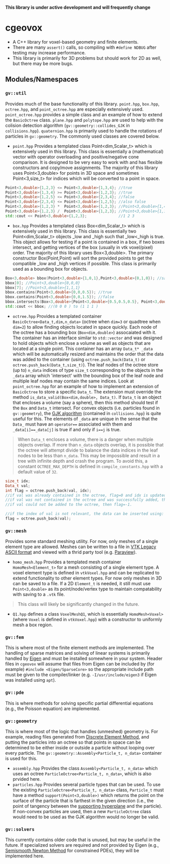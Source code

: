 **This library is under active development and will frequently change**

# cgeovox
* A C++ library for voxel-based geometry and finite elements. 
* There are many ```assert()``` calls, so compiling with ```#define NDBUG``` after testing may increase performance.
* This library is primarily for 3D problems but should work for 2D as well, but there may be more bugs.



## Modules/Namespaces
### `gv::util`
Provides much of the base functionality of this library. `point.hpp`, `box.hpp`, `octree.hpp`, and `point_octree.hpp` are especially extensively used. `point_octree.hpp` provides a simple class and an example of how to extend the `BasicOctree` class. `plane.hpp` and `polytope.hpp` are used to help with the colision detection algorithm (`gv::geometry::collides_GJK` in `collisions.hpp`). `quaternion.hpp` is primarily used to handle the rotations of particles in `gv::geometry`. The commonly used classes are covered below.
- `point.hpp` Provides a templated class Point<dim,Scalar_t> which is extensively used in this library. This class is essentially a (mathematical) vector with operator overloading and positive/negative cone comparison. It is designed to be very easy to work with and has flexible constructors and copy/move assignments. The majority of this library uses Point<3,double> for points in 3D space and sometimes Point<3,size_t> for indices which will be converted to a point in space.
```C++
Point<3,double>{1,2,3} <= Point<3,double>{1,3,4}; //true
Point<3,double>{1,3,4} >= Point<3,double>{1,2,3}; //true
Point<3,double>{1,2,5} <= Point<3,double>{2,3,4}; //false
Point<3,double>{2,3,4} <= Point<3,double>{1,2,5}; //also false
Point<3,double>{1,2,3} *  Point<3,double>{1,2,3}; //Point<3,double>{1,4,9}
Point<3,double>{1,2,3} /  Point<3,double>{1,2,3}; //Point<3,double>{1,1,1}
std::cout << Point<3,double>{1,2,3};              //1 2 3 
```
- `box.hpp` Provides a templated class Box<dim,Scalar_t> which is extensively used in this library. This class is essentially two Point<dim,Scalar_t> objects _low and _high such that _low<_high is true. This object allows for testing if a point is contained in a box, if two boxes intersect, and getting vertices of the box (usually in vtk voxel/pixel) order. The majority of this library uses Box<3,double>. The primary constructor Box(Point,Point) will sort the provided points to get the compatible _low and _high vertices if possible. This class is primarily used as a bounding box for objects.
```C++
Box<3,double> bbox(Point<3,double>{1,0,1},Point<3,double>{0,1,0}); //same as: Box<3,double> bbox(Point<3,double>{0,0,0},Point<3,double>{1,1,1})
bbox[0]; //Point<3,double>{0,0,0}
bbox[7]; //Point<3,double>{1,1,1}
bbox.contains(Point<3,double>{0,0,0.5}); //true
bbox.contains(Point<3,double>{0,0,1.5}); //false
bbox.intersects(Box<3,double>{Point<3,double>{0.5,0.5,0.5}, Point<3,double>{1.5,1.5,1.5}); //true
std::cout << bbox; //(0 0 0 ) to (1 1 1 )
```
- `octree.hpp` Provides a templated container `BasicOctree<Data_t,dim,n_data>` (octree when `dim=3` or quadtree when `dim=2`) to allow finding objects located in space quickly. Each node of the octree has a bounding box (`Box<dim,double>`) assocaiated with it. The container has an interface similar to `std::vector` and was designed to hold objects which enclose a volume as well as objects that are located at a single point. This container has an array `Data_t* _data` which will be automatically resized and maintains the order that the data was added to the container (using `octree.push_back(Data_t)` or `octree.push_back(Data_t,size_t)`). The leaf nodes of the octree store (up to) `n_data` indices of type `size_t` corresponding to the objects in the `_data` array which 'intersect' with the bounding box of the leaf node and multiple leaf nodes may contain the same indices. Look at `point_octree.hpp` for an example of how to implement an extension of `BasicOctree` to store a specific `Data_t`. The extension must override the method `is_data_valid(Box<dim,double>, Data_t)`. If `Data_t` is an object that encloses a volume (say a sphere), then this method should test if the `Box` and `Data_t` intersect. For convex objects (i.e. particles found in `gv::geometry`), the [GJK algorithm](https://en.wikipedia.org/wiki/Gilbert%E2%80%93Johnson%E2%80%93Keerthi_distance_algorithm) (contained in `collisions.hpp`) is quite useful for this. The elements of `_data` are unique in the sense that the `Data_` must have an `operator==` associated with them and `_data[i]==_data[j]` is true if and only if `i==j` is true.
>When `Data_t` encloses a volume, there is a danger when multiple objects overlap. If more than `n_data` objects overlap, it is possible that the octree will attempt divide to balance the data indices in the leaf nodes to be less than `n_data`. This may be impossible and result in a tree with infinite depth and crash the program. To avoid this, a constant `OCTREE_MAX_DEPTH` is defined in `compile_constants.hpp` with a default value of `32`.
```C++
size_t idx;
Data_t val;
int flag = octree.push_back(val, idx);
//if val was already contained in the octree, flag=0 and idx is updated so that octree[idx]==val is true
//if val was not contained in the octree and was successfully added, then flag=1 and idx is updated so that octree[idx]==val is true
//if val could not be added to the octree, then flag=-1.

//if the index of val is not relevant, the data can be inserted using:
flag = octree.push_back(val);
```

### `gv::mesh`
Provides some standard meshing utility. For now, only meshes of a single element type are allowed. Meshes can be written to a file in [VTK Legacy ASCII format](https://docs.vtk.org/en/latest/design_documents/VTKFileFormats.html) and viewed with a thrid party tool (e.g. [Paraview](https://www.paraview.org/)).
- `homo_mesh.hpp` Provides a templated mesh container `HomoMesh<Element_t>` for a mesh consisting of a single element type. A voxel element type is defined in `vtkVoxel.hpp` and can be replicated to extend functionality to other element types. For now only meshes in 3D can be saved to a file. If a 2D `Element_t` is needed, it still must use `Point<3,double>` as its point/node/vertex type to maintain compatability with saving to a `.vtk` file.
> This class will likely be significantly changed in the future.
- `Q1.hpp` defines a class `VoxelMeshQ1`, which is essentially `HomoMesh<Voxel>` (where `Voxel` is defined in `vtkVoxel.hpp`) with a constructor to uniformly mesh a box region.


### `gv::fem`
This is where most of the finite element methods are implemented. The handling of sparse matrices and solving of linear systems is primarily handled by [Eigen](https://eigen.tuxfamily.org/dox/index.html) and must be installed somewhere in your system. Header files in `cgeovox` will assume that files from Eigen can be included by (for example) `#include <Eigen/SparseCore>` so the appropriate include path must be given to the compiler/linker (e.g. `-I/usr/include/eigen3` if Eigen was installed using `apt`).


### `gv::pde`
This is where methods for solving specific partial differential equations (e.g., the Poisson equation) are implemented.

### `gv::geometry`
This is where most of the logic that handles (unmeshed) geometry is. For example, reading files generated from [Discrete Element Method](https://en.wikipedia.org/wiki/Discrete_element_method), and putting the particles into an octree so that points in space can be determined to be either inside or outside a particle without looping over every particle. The `gv::geometry::Assembly<Particle_t, n_data>` container is used for this.
- `assembly.hpp` Provides the class `Assembly<Particle_t, n_data>` which uses an octree `ParticleOctree<Particle_t, n_data>`, which is also prvided here.
- `particles.hpp` Provides several particle types that can be used. To use the existing `ParticleOctree<Particle_t, n_data>` class, `Particle_t` must have a method `support(Point<3,double>)` which returns the point on the surface of the particle that is farthest in the given direction (i.e., the point of tangency between the [supporting hyperplane](https://en.wikipedia.org/wiki/Supporting_hyperplane) and the particle). If non-convex particles are used, then a new `ParticleOctree` class would need to be used as the GJK algorithm would no longer be valid.

### `gv::solvers`
This currently contains older code that is unused, but may be useful in the future. If specialized solvers are required and not provided by Eigen (e.g., [Semismooth Newton Method](https://epubs.siam.org/doi/book/10.1137/1.9781611970692) for constrained PDEs), they will be implemented here.




















